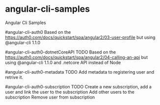 # angular-cli-samples
Angular Cli Samples

#angular-cli-auth0
Based on the https://auth0.com/docs/quickstart/spa/angular2/03-user-profile but using @angular-cli 1.1.0

#angular-cli-auth0-dotnetCoreAPI 
TODO
Based on the https://auth0.com/docs/quickstart/spa/angular2/04-calling-an-api but using @angular-cli 1.1.0 and .netcore API instead of Node

#angular-cli-auth0-metadata
TODO
Add metadata to registering user and retrive it.

#angular-cli-auth0-subscription
TODO
Create a new subscription, add a user and link the user to the subscription
Add other users to the subscription
Remove user from subscription

